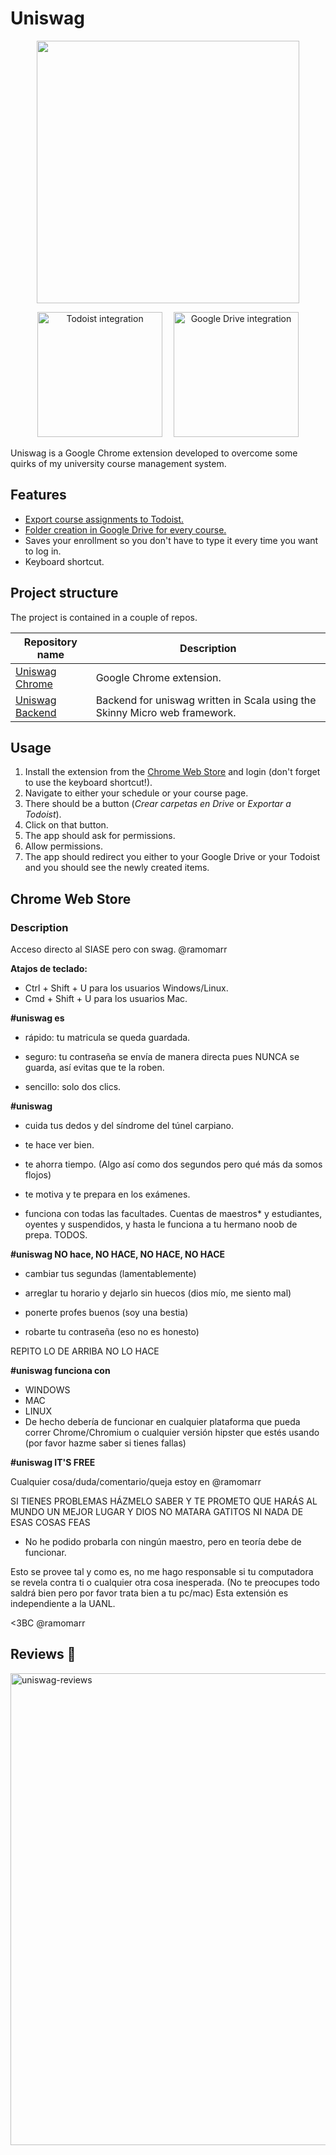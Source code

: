 # Uniswag

<p align="center">
   <img width="420" src="https://user-images.githubusercontent.com/10622989/60761446-06cc6680-a01f-11e9-8d52-b943800da748.png">
</p>

<p align="center">
   <img width="200" alt="Todoist integration" border src="https://user-images.githubusercontent.com/10622989/60761441-e7cdd480-a01e-11e9-9018-57db46925e10.gif">
   <img width="10"></img>
   <img width="200" alt="Google Drive integration" src="https://user-images.githubusercontent.com/10622989/60761444-f61bf080-a01e-11e9-9a84-600e2e8b26e9.gif">
</p>

Uniswag is a Google Chrome extension developed to overcome some quirks of my university course management system.

##  Features
- [Export course assignments to Todoist.](https://user-images.githubusercontent.com/10622989/60761441-e7cdd480-a01e-11e9-9018-57db46925e10.gif)
- [Folder creation in Google Drive for every course.](https://user-images.githubusercontent.com/10622989/60761444-f61bf080-a01e-11e9-9a84-600e2e8b26e9.gif)
- Saves your enrollment so you don't have to type it every time you want to log in.
- Keyboard shortcut.

## Project structure

The project is contained in a couple of repos.

|Repository name | Description |
|----------------|-------------|
| [Uniswag Chrome](https://github.com/ramomar/uniswag-chrome) | Google Chrome extension. |
| [Uniswag Backend](https://github.com/ramomar/uniswag-backend) | Backend for uniswag written in Scala using the Skinny Micro web framework. |


## Usage
1. Install the extension from the [Chrome Web Store](https://chrome.google.com/webstore/detail/uniswag/mogfppbobkadpdmpjdpcgmajlcffiemn) and login (don't forget to use the keyboard shortcut!).
2. Navigate to either your schedule or your course page.
3. There should be a button (_Crear carpetas en Drive_ or _Exportar a Todoist_).
4. Click on that button.
5. The app should ask for permissions.
6. Allow permissions.
7. The app should redirect you either to your Google Drive or your Todoist and you should see the newly created items.

## Chrome Web Store

### Description

Acceso directo al SIASE pero con swag. @ramomarr

**Atajos de teclado:**

- Ctrl + Shift + U  para los usuarios Windows/Linux.
- Cmd + Shift + U para los usuarios Mac.


**\#uniswag es**

- rápido: tu matricula se queda guardada.

- seguro: tu contraseña se envía de manera directa pues NUNCA se guarda, así evitas que te la roben.

- sencillo: solo dos clics.

**\#uniswag**

- cuida tus dedos y del síndrome del túnel carpiano.

- te hace ver bien.

- te ahorra tiempo. (Algo así como dos segundos pero qué más da somos flojos)

- te motiva y te prepara en los exámenes.

- funciona con todas las facultades. Cuentas de maestros* y estudiantes, oyentes y suspendidos, y hasta le funciona a tu hermano noob de prepa. TODOS.

**\#uniswag NO hace, NO HACE, NO HACE, NO HACE**

- cambiar tus segundas (lamentablemente)

- arreglar tu horario y dejarlo sin huecos (dios mío, me siento mal)

- ponerte profes buenos (soy una bestia)

- robarte tu contraseña (eso no es honesto)

REPITO LO DE ARRIBA NO LO HACE

**\#uniswag funciona con**

- WINDOWS
- MAC
- LINUX
- De hecho debería de funcionar en cualquier plataforma que pueda correr Chrome/Chromium o cualquier versión hipster que estés usando (por favor hazme saber si tienes fallas)

**\#uniswag IT'S FREE**

Cualquier cosa/duda/comentario/queja estoy en @ramomarr

SI TIENES PROBLEMAS HÁZMELO SABER Y TE PROMETO QUE HARÁS AL MUNDO UN MEJOR LUGAR Y DIOS NO MATARA GATITOS NI NADA DE ESAS COSAS FEAS

* No he podido probarla con ningún maestro, pero en teoría debe de funcionar.

Esto se provee tal y como es, no me hago responsable si tu computadora se revela contra ti o cualquier otra cosa inesperada. (No te preocupes todo saldrá bien pero por favor trata bien a tu pc/mac)
Esta extensión es independiente a la UANL.

<3BC @ramomarr

## Reviews 💛
<img width="755" alt="uniswag-reviews" src="https://user-images.githubusercontent.com/10622989/60761440-dab0e580-a01e-11e9-8475-736e0eac84eb.png">
